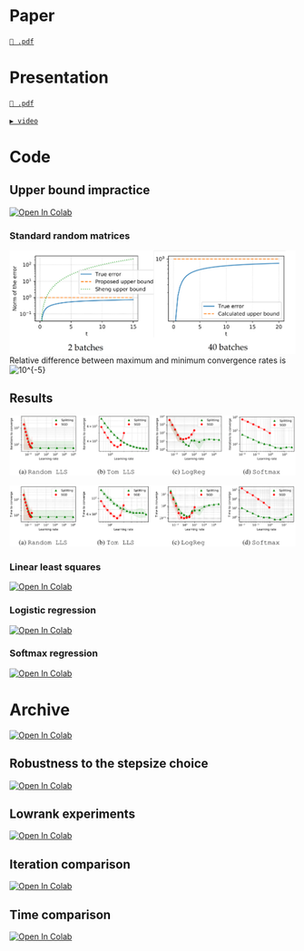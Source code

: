 # Paper
[`📜 .pdf`](/Draft/main.pdf)

# Presentation
[`📜 .pdf`](/Presentation/presentation.pdf)

[`▶ video`](https://youtu.be/wKQNXreTDTE)

# Code

## Upper bound impractice
[![Open In Colab](https://colab.research.google.com/assets/colab-badge.svg)](https://colab.research.google.com/github/MerkulovDaniil/split-sgd/blob/master/Code/Upper_bound_impractice.ipynb)
### Standard random matrices
![](/figures/png/upper_bound.png)
Relative difference between maximum and minimum convergence rates is <img src="https://latex.codecogs.com/gif.latex?10^{-5}" title="10^{-5}" />

## Results
![](/figures/png/iteration.png)

![](/figures/png/time.png)

### Linear least squares
[![Open In Colab](https://colab.research.google.com/assets/colab-badge.svg)](https://colab.research.google.com/github/MerkulovDaniil/split-sgd/blob/master/Code/Linear_least_squares.ipynb)

### Logistic regression
[![Open In Colab](https://colab.research.google.com/assets/colab-badge.svg)](https://colab.research.google.com/github/MerkulovDaniil/split-sgd/blob/master/Code/Logistic_regression.ipynb)

### Softmax regression
[![Open In Colab](https://colab.research.google.com/assets/colab-badge.svg)](https://colab.research.google.com/github/MerkulovDaniil/split-sgd/blob/master/Code/Softmax_regression.ipynb)

# Archive

[![Open In Colab](https://colab.research.google.com/assets/colab-badge.svg)](https://colab.research.google.com/github/MerkulovDaniil/split-sgd/blob/master/Code/[OLD]first_vs_second_order.ipynb)

## Robustness to the stepsize choice
[![Open In Colab](https://colab.research.google.com/assets/colab-badge.svg)](https://colab.research.google.com/github/MerkulovDaniil/split-sgd/blob/master/Code/Convergence_from_step.ipynb)
## Lowrank experiments
[![Open In Colab](https://colab.research.google.com/assets/colab-badge.svg)](https://colab.research.google.com/github/MerkulovDaniil/split-sgd/blob/master/Code/LowSubspace.ipynb)
## Iteration comparison
[![Open In Colab](https://colab.research.google.com/assets/colab-badge.svg)](https://colab.research.google.com/github/MerkulovDaniil/split-sgd/blob/master/Code/Iterations_measurement.ipynb)
## Time comparison
[![Open In Colab](https://colab.research.google.com/assets/colab-badge.svg)](https://colab.research.google.com/github/MerkulovDaniil/split-sgd/blob/master/Code/Time_measurement.ipynb)